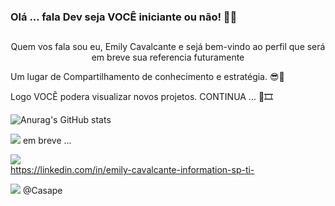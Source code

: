 ### Olá ... fala Dev seja VOCÊ iniciante ou não! 🧐👋 <br>
##
<center><p>Quem vos fala sou eu, Emily Cavalcante e sejá bem-vindo ao perfil que será em breve sua referencia futuramente<p></center>
 Um lugar de Compartilhamento de conhecimento e estratégia. 
 😎🤏
 
 <br>
<p>Logo VOCÊ podera visualizar novos projetos. 
CONTINUA ... 🎥🎞️ 

 ![Anurag's GitHub stats](https://github-readme-stats.vercel.app/api?username=EmilyCSP&show_icons=true&theme=transparent)
 
 ![](https://img.shields.io/badge/Discord-7289DA?style=for-the-badge&logo=discord&logoColor=white) em breve ...

 ![](https://img.shields.io/badge/LinkedIn-0077B5?style=for-the-badge&logo=linkedin&logoColor=white) <br>
 https://linkedin.com/in/emily-cavalcante-information-sp-ti-

![](https://img.shields.io/badge/Codepen-000000?style=for-the-badge&logo=codepen&logoColor=white) @Casape 
